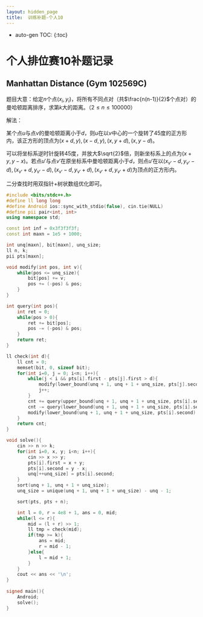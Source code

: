 ```yaml
---
layout: hidden_page
title:  训练补题-个人10
---
```


* auto-gen TOC:
{:toc}


# 个人排位赛10补题记录



## Manhattan Distance (Gym 102569C)

题目大意：给定$n$个点$(x_i,y_i)$，将所有不同点对（共$\frac{n(n-1)}{2}$个点对）的曼哈顿距离排序，求第$k$大的距离。（$2\le n \le 100000$）

解法：

某个点$u$与点$v$的曼哈顿距离小于$d$，则$u$在以$v$中心的一个旋转了$45$度的正方形内，该正方形的顶点为$(x+d,y),(x-d,y),(x,y+d),(x,y-d)$。

可以将坐标系逆时针旋转$45$度，并放大$\sqrt{2}$倍，则新坐标系上的点为$(x+y,y-x)$。若点$u'$与点$v'$在原坐标系中曼哈顿距离小于$d$，则点$u'$在以$(x_{v'}-d,y_{v'}-d),(x_{v'}+d,y_{v'}-d),(x_{v'}-d,y_{v'}+d),(x_{v'}+d,y_{v'}+d)$为顶点的正方形内。

二分查找时用双指针+树状数组优化即可。

```c++
#include <bits/stdc++.h>
#define ll long long
#define Android ios::sync_with_stdio(false), cin.tie(NULL)
#define pii pair<int, int>
using namespace std;

const int inf = 0x3f3f3f3f;
const int maxn = 1e5 + 1000;

int unq[maxn], bit[maxn], unq_size;
ll n, k;
pii pts[maxn];

void modify(int pos, int v){
    while(pos <= unq_size){
        bit[pos] += v;
        pos += (-pos) & pos;
    }
}

int query(int pos){
    int ret = 0;
    while(pos > 0){
        ret += bit[pos];
        pos -= (-pos) & pos;
    }
    return ret;
}

ll check(int d){
    ll cnt = 0;
    memset(bit, 0, sizeof bit);
    for(int i=0, j = 0; i<n; i++){
        while(j < i && pts[i].first - pts[j].first > d){
            modify(lower_bound(unq + 1, unq + 1 + unq_size, pts[j].second) - unq, -1);
            j++;
        }
        cnt += query(upper_bound(unq + 1, unq + 1 + unq_size, pts[i].second + d) - unq - 1);
        cnt -= query(lower_bound(unq + 1, unq + 1 + unq_size, pts[i].second - d) - unq - 1);
        modify(lower_bound(unq + 1, unq + 1 + unq_size, pts[i].second) - unq, 1);
    }
    return cnt;
}

void solve(){
    cin >> n >> k;
    for(int i=0, x, y; i<n; i++){
        cin >> x >> y;
        pts[i].first = x + y;
        pts[i].second = y - x;
        unq[++unq_size] = pts[i].second;
    }
    sort(unq + 1, unq + 1 + unq_size);
    unq_size = unique(unq + 1, unq + 1 + unq_size) - unq - 1;

    sort(pts, pts + n);

    int l = 0, r = 4e8 + 1, ans = 0, mid;
    while(l <= r){
        mid = (l + r) >> 1;
        ll tmp = check(mid);
        if(tmp >= k){
            ans = mid;
            r = mid - 1;
        }else{
            l = mid + 1;
        }
    }
    cout << ans << '\n';
}
  
signed main(){
    Android;
    solve();
}
```



